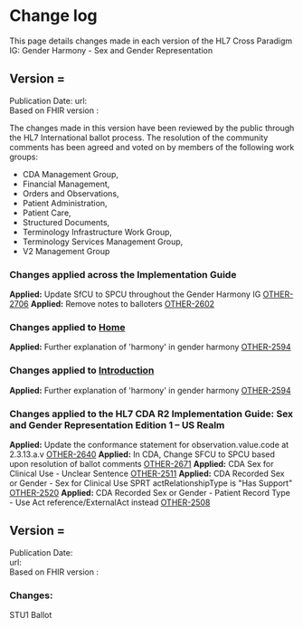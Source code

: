 <!-- Updates based on Jira tickets 
Date             Jira ticket        Updated by                   Comment
2023-08-20        None              MaryKay McDaniel             Initial creation
-->
# Change log
This page details changes made in each version of the HL7 Cross Paradigm IG: Gender Harmony - Sex and Gender Representation

## Version = 
Publication Date:
url:  
Based on FHIR version : 

The changes made in this version have been reviewed by the public through the HL7 International ballot process. The resolution of the community comments has been agreed and voted on by members of the following work groups:  
-   CDA Management Group,
-   Financial Management, 
-   Orders and Observations,
-   Patient Administration,
-   Patient Care,
-   Structured Documents,
-   Terminology Infrastructure Work Group,
-   Terminology Services Management Group,
-   V2 Management Group


<!-- 1. Ticket Status    Ticket Summary       (Jira Ticket Number link)  See changes Here link
**Applied:** [OTHER-2](https://jira.hl7.org/browse/OTHER-2)
--> 
### Changes applied across the Implementation Guide
**Applied:** Update SfCU to SPCU throughout the Gender Harmony IG [OTHER-2706](https://jira.hl7.org/browse/OTHER-2706)
**Applied:** Remove notes to balloters [OTHER-2602](https://jira.hl7.org/browse/OTHER-2602)

<!--This section changes to be validated against actual change log on page
-->
### Changes applied to [Home](https://build.fhir.org/ig/HL7/fhir-gender-harmony/index.html#home)
**Applied:** Further explanation of 'harmony' in gender harmony [OTHER-2594](https://jira.hl7.org/browse/OTHER-2594)

### Changes applied to [Introduction](https://build.fhir.org/ig/HL7/fhir-gender-harmony/index.html#introduction)
**Applied:** Further explanation of 'harmony' in gender harmony [OTHER-2594](https://jira.hl7.org/browse/OTHER-2594)

<!-- I don't think the name of this CDA Guide is correct???????
-->
### Changes applied to the HL7 CDA R2 Implementation Guide: Sex and Gender Representation Edition 1 – US Realm
**Applied:** Update the conformance statement for observation.value.code at 2.3.13.a.v [OTHER-2640](https://jira.hl7.org/browse/OTHER-2640)
**Applied:** In CDA, Change SFCU to SPCU based upon resolution of ballot comments [OTHER-2671](https://jira.hl7.org/browse/OTHER-2671)
**Applied:** CDA Sex for Clinical Use - Unclear Sentence [OTHER-2511](https://jira.hl7.org/browse/OTHER-2511)
**Applied:** CDA Recorded Sex or Gender - Sex for Clinical Use SPRT actRelationshipType is "Has Support" [OTHER-2520](https://jira.hl7.org/browse/OTHER-2510)
**Applied:** CDA Recorded Sex or Gender - Patient Record Type - Use Act reference/ExternalAct instead [OTHER-2508](https://jira.hl7.org/browse/OTHER-2508)


<!--
Next ticket is 2508 
**Applied:**  [OTHER-2](https://jira.hl7.org/browse/OTHER-2)
**Applied:**  [OTHER-2](https://jira.hl7.org/browse/OTHER-2)
-->

## Version = 
Publication Date:  
url:  
Based on FHIR version : 

### Changes:
STU1 Ballot 